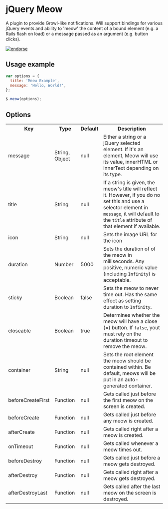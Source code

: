 jQuery Meow
===========

A plugin to provide Growl-like notifications. Will support bindings for various jQuery events and ability to 'meow' the content of a bound element (e.g. a Rails flash on load) or a message passed as an argument (e.g. button clicks).

[![endorse](http://api.coderwall.com/zacstewart/endorsecount.png)](http://coderwall.com/zacstewart)

## Usage example

```javascript
var options = {
  title: 'Meow Example',
  message: 'Hello, World!',
};

$.meow(options);
```
## Options
<table>
  <tr>
    <th>Key</th>
    <th>Type</th>
    <th>Default</th>
    <th>Description</th>
  </tr>
  <tr>
    <td>message</td>
    <td>String, Object</td>
    <td>null</td>
    <td>Either a string or a jQuery selected element. If it's an element, Meow will use its value, innerHTML or innerText depending on its type.</td>
  </tr>
  <tr>
    <td>title</td>
    <td>String</td>
    <td>null</td>
    <td>If a string is given, the meow's title will reflect it. However, if you do no set this and use a selector element in <code>message</code>, it will default to the <code>title</code> attribute of that element if available.</td>
  </tr>
  <tr>
    <td>icon</td>
    <td>String</td>
    <td>null</td>
    <td>Sets the image URL for the icon</td>
  </tr>
  <tr>
    <td>duration</td>
    <td>Number</td>
    <td>5000</td>
    <td>Sets the duration of of the meow in milliseconds. Any positive, numeric value (including <code>Infinity</code>) is acceptable.</td>
  </tr>
  <tr>
    <td>sticky</td>
    <td>Boolean</td>
    <td>false</td>
    <td>Sets the meow to never time out. Has the same effect as setting duration to <code>Infinity</code>.</td>
  </tr>
  <tr>
    <td>closeable</td>
    <td>Boolean</td>
    <td>true</td>
    <td>Determines whether the meow will have a close (&times;) button. If <code>false</code>, yout must rely on the duration timeout to remove the meow.</td>
  </tr>
  <tr>
    <td>container</td>
    <td>String</td>
    <td>null</td>
    <td>Sets the root element the meow should be contained within. Be default, meows will be put in an auto-generated container.</td>
  </tr>
  <tr>
    <td>beforeCreateFirst</td>
    <td>Function</td>
    <td>null</td>
    <td>Gets called just before the first meow on the screen is created.</td>
  </tr>
  <tr>
    <td>beforeCreate</td>
    <td>Function</td>
    <td>null</td>
    <td>Gets called just before any meow is created.</td>
  </tr>
  <tr>
    <td>afterCreate</td>
    <td>Function</td>
    <td>null</td>
    <td>Gets called right after a meow is created.</td>
  </tr>
  <tr>
    <td>onTimeout</td>
    <td>Function</td>
    <td>null</td>
    <td>Gets called whenever a meow times out.</td>
  </tr>
  <tr>
    <td>beforeDestroy</td>
    <td>Function</td>
    <td>null</td>
    <td>Gets called just before a meow gets destroyed.</td>
  </tr>
  <tr>
    <td>afterDestroy</td>
    <td>Function</td>
    <td>null</td>
    <td>Gets called right after a meow gets destroyed.</td>
  </tr>
  <tr>
    <td>afterDestroyLast</td>
    <td>Function</td>
    <td>null</td>
    <td>Gets called after the last meow on the screen is destroyed.</td>
  </tr>
</table>

